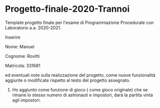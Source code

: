 # Progetto-finale-2020-Trannoi
Template progetto finale per l'esame di Programmazione Procedurale con Laboratorio a.a. 2020-2021.

Inserire

Nome: Manuel

Cognome: Rovitti 

Matricola: 331681


ed eventuali note sulla realizzazione del progetto, come nuove funzionalità aggiunte o modificate rispetto al testo del progetto assegnato.


1) Ho aggiunto come funzione di gioco ( come gioco originale) che se rimane lo stesso numero di astronauti e impostori, darà la partita vinta agli impostori.
